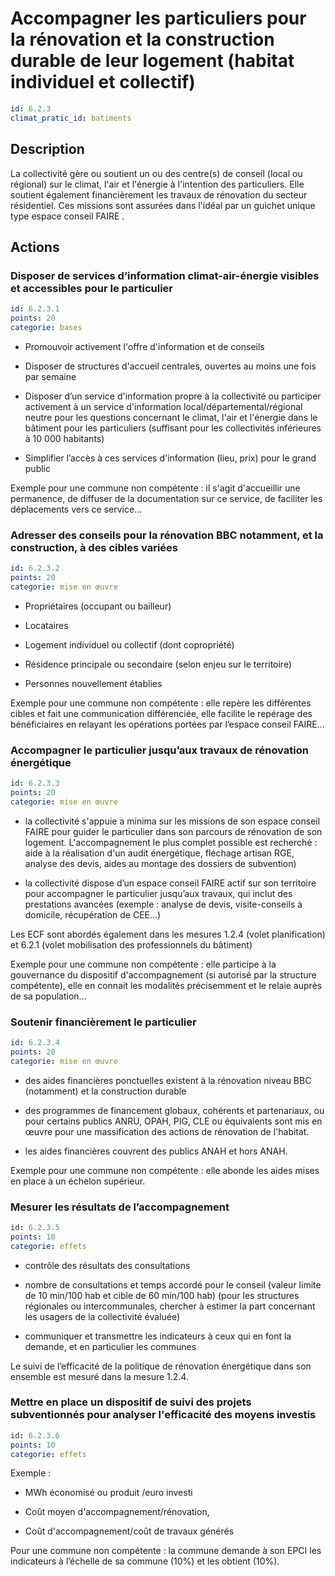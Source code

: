 # Accompagner les particuliers pour la rénovation et la construction durable de leur logement (habitat individuel et collectif)
```yaml
id: 6.2.3
climat_pratic_id: batiments
```
## Description
La collectivité gère ou soutient un ou des centre(s) de conseil (local ou régional) sur le climat, l'air et l'énergie à l'intention des particuliers. Elle soutient également financièrement les travaux de rénovation du secteur résidentiel. Ces missions sont assurées dans l'idéal par un guichet unique type espace conseil FAIRE .



## Actions
### Disposer de services d’information climat-air-énergie visibles et accessibles pour le particulier
```yaml
id: 6.2.3.1
points: 20
categorie: bases
```
- Promouvoir activement l'offre d'information et de conseils

- Disposer de structures d'accueil centrales, ouvertes au moins une fois par semaine

- Disposer d’un service d'information propre à la collectivité ou participer activement à un service d'information local/départemental/régional neutre pour les questions concernant le climat, l'air et l'énergie dans le bâtiment pour les particuliers (suffisant pour les collectivités inférieures à 10 000 habitants)

- Simplifier l’accès à ces services d'information (lieu, prix) pour le grand public

Exemple pour une commune non compétente : il s'agit d'accueillir une permanence, de diffuser de la documentation sur ce service, de faciliter les déplacements vers ce service...




### Adresser des conseils pour la rénovation BBC notamment, et la construction, à des cibles variées
```yaml
id: 6.2.3.2
points: 20
categorie: mise en œuvre
```
- Propriétaires (occupant ou bailleur)

- Locataires

- Logement individuel ou collectif (dont copropriété)

- Résidence principale ou secondaire (selon enjeu sur le territoire)

- Personnes nouvellement établies

Exemple pour une commune non compétente : elle repère les différentes cibles et fait une communication différenciée, elle facilite le repérage des bénéficiaires en relayant les opérations portées par l’espace conseil FAIRE...




### Accompagner le particulier jusqu’aux travaux de rénovation énergétique
```yaml
id: 6.2.3.3
points: 20
categorie: mise en œuvre
```
- la collectivité s'appuie a minima sur les missions de son espace conseil FAIRE pour guider le particulier dans son parcours de rénovation de son logement. L'accompagnement le plus complet possible est recherché : aide à la réalisation d'un audit énergétique, fléchage artisan RGE, analyse des devis, aides au montage des dossiers de subvention)

- la collectivité dispose  d’un espace conseil FAIRE actif sur son territoire pour accompagner le particulier jusqu’aux travaux, qui inclut des prestations avancées (exemple : analyse de devis, visite-conseils à domicile, récupération de CEE…)

Les ECF sont abordés également dans les mesures 1.2.4 (volet planification) et 6.2.1 (volet mobilisation des professionnels du bâtiment)

Exemple pour une commune non compétente : elle participe à la gouvernance du dispositif d'accompagnement (si autorisé par la structure compétente), elle en connait les modalités précisemment et le relaie auprès de sa population...




### Soutenir financièrement  le particulier
```yaml
id: 6.2.3.4
points: 20
categorie: mise en œuvre
```
- des aides financières ponctuelles existent à la rénovation niveau BBC (notamment) et la construction durable

- des programmes de financement globaux, cohérents et partenariaux, ou pour certains publics ANRU, OPAH, PIG, CLE ou équivalents sont mis en œuvre pour une massification des actions de rénovation de l'habitat.

- les aides financières couvrent des publics ANAH et hors ANAH.

Exemple pour une commune non compétente : elle abonde les aides mises en place à un échelon supérieur.




### Mesurer les résultats de l’accompagnement
```yaml
id: 6.2.3.5
points: 10
categorie: effets
```
- contrôle des résultats des consultations

- nombre de consultations et temps accordé pour le conseil (valeur limite de 10 min/100 hab et cible de 60 min/100 hab) (pour les structures régionales ou intercommunales, chercher à estimer la part concernant les usagers de la collectivité évaluée)

- communiquer et transmettre les indicateurs à ceux qui en font la demande, et en particulier les communes

Le suivi de l’efficacité de la politique de rénovation énergétique dans son ensemble est mesuré dans la mesure 1.2.4.




### Mettre en place un dispositif de suivi des projets subventionnés pour analyser l'efficacité des moyens investis
```yaml
id: 6.2.3.6
points: 10
categorie: effets
```
Exemple :

- MWh économisé ou produit /euro investi

- Coût moyen d'accompagnement/rénovation,

- Coût d'accompagnement/coût de travaux générés

Pour une commune non compétente : la commune demande à son EPCI les indicateurs à l’échelle de sa commune (10%) et les obtient (10%).



